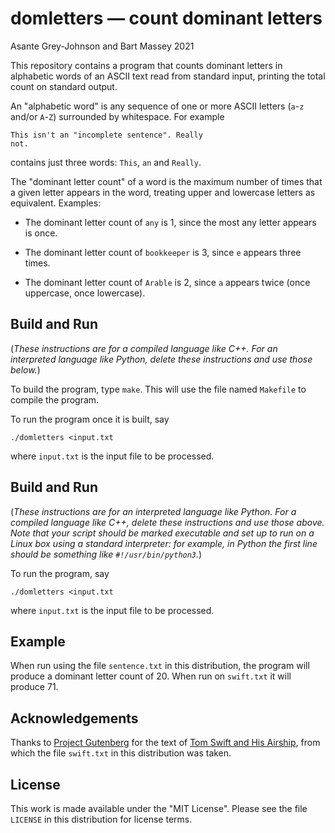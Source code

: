# domletters — count dominant letters
Asante Grey-Johnson and Bart Massey 2021

This repository contains a program that counts dominant
letters in alphabetic words of an ASCII text read from
standard input, printing the total count on standard output.

An "alphabetic word" is any sequence of one or more
ASCII letters (`a`-`z` and/or `A`-`Z`) surrounded by
whitespace. For example

    This isn't an "incomplete sentence". Really
    not.

contains just three words: `This`, `an` and `Really`.

The "dominant letter count" of a word is the maximum number of
times that a given letter appears in the word, treating
upper and lowercase letters as equivalent. Examples:

* The dominant letter count of `any` is 1, since the most any
  letter appears is once.

* The dominant letter count of `bookkeeper` is 3, since `e`
  appears three times.

* The dominant letter count of `Arable` is 2, since `a`
  appears twice (once uppercase, once lowercase).

## Build and Run

(*These instructions are for a compiled language like
C++. For an interpreted language like Python, delete these
instructions and use those below.*)

To build the program, type `make`. This will use the file
named `Makefile` to compile the program.

To run the program once it is built, say

    ./domletters <input.txt

where `input.txt` is the input file to be processed.

## Build and Run

(*These instructions are for an interpreted language like
Python. For a compiled language like C++, delete these
instructions and use those above. Note that your script
should be marked executable and set up to run on a Linux box
using a standard interpreter: for example, in Python the
first line should be something like `#!/usr/bin/python3`.*)

To run the program, say

    ./domletters <input.txt

where `input.txt` is the input file to be processed.

## Example

When run using the file `sentence.txt` in this distribution,
the program will produce a dominant letter count of 20. When
run on `swift.txt` it will produce 71.

## Acknowledgements

Thanks to [Project Gutenberg](http://gutenberg.org) for the
text of
[Tom Swift and His Airship](https://www.gutenberg.org/cache/epub/3005/pg3005.txt),
from which the file `swift.txt` in this distribution was
taken.

## License

This work is made available under the "MIT License". Please
see the file `LICENSE` in this distribution for license
terms.
